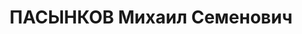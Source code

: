 ---
title: ПАСЫНКОВ Михаил Семенович
description: "Род. в 1896, Вятская губ. Проживал: г. Боготол. Машинист-промывальщик\
  \ \n  Арестован 01.01.1937. Обв.: шпионаж, участие в к.-р. терр. организации. Приговор:\
  \ ВК ВС СССР, 21.04.1937 – 8 лет ИТЛ. \n  Реабилитирован ВК ВС СССР 13.07.1957"
---